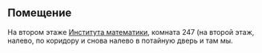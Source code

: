 Помещение
---------

На втором этаже [Института математики](https://go.2gis.com/vjxgid), комната 247 (на второй этаж, налево, по коридору и снова налево в потайную дверь и там мы.
